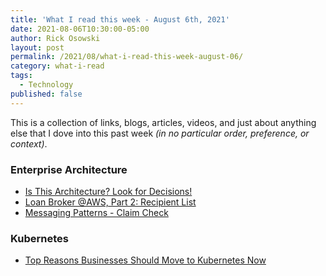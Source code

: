 ```yaml
---
title: 'What I read this week - August 6th, 2021'
date: 2021-08-06T10:30:00-05:00
author: Rick Osowski
layout: post
permalink: /2021/08/what-i-read-this-week-august-06/
category: what-i-read
tags:
  - Technology
published: false
---
```


This is a collection of links, blogs, articles, videos, and just about anything else that I dove into this past week _(in no particular order, preference, or context)_.

### Enterprise Architecture

- [Is This Architecture? Look for Decisions!](https://www.enterpriseintegrationpatterns.com/ramblings/86_isthisarchitecture.html)
- [Loan Broker @AWS, Part 2: Recipient List](https://www.enterpriseintegrationpatterns.com/ramblings/loanbroker_stepfunctions_recipient_list.html)
- [Messaging Patterns - Claim Check](https://www.enterpriseintegrationpatterns.com/patterns/messaging/StoreInLibrary.html)

### Kubernetes

- [Top Reasons Businesses Should Move to Kubernetes Now](https://supergiant.io/blog/top-reasons-businesses-should-move-to-kubernetes-now/)